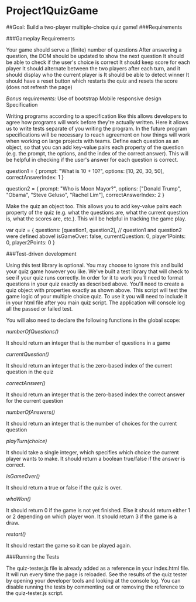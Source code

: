 # Project1QuizGame

##Goal: Build a two-player multiple-choice quiz game!
###Requirements

###Gameplay Requirements

Your game should serve a (finite) number of questions
After answering a question, the DOM should be updated to show the next question
It should be able to check if the user's choice is correct
It should keep score for each player
It should alternate between the two players after each turn, and it should display who the current player is
It should be able to detect winner
It should have a reset button which restarts the quiz and resets the score (does not refresh the page)

*Bonus requirements:*
Use of bootstrap
Mobile responsive design
Specification

Writing programs according to a specification like this allows developers to agree how programs will work before they're actually written. Here it allows us to write tests separate of you writing the program. In the future program specifications will be necessary to reach agreement on how things will work when working on large projects with teams.
Define each question as an object, so that you can add key-value pairs each property of the question (e.g. the prompt, the options, and the index of the correct answer). This will be helpful in checking if the user's answer for each question is correct.

question1 = {
  prompt: "What is 10 + 10?",
  options: [10, 20, 30, 50],
  correctAnswerIndex: 1
}

question2 = {
  prompt: "Who is Moon Mayor?",
  options: ["Donald Trump", "Obama", "Steve Geluso", "Rachel Lim"],
  correctAnswerIndex: 2
}

Make the quiz an object too. This allows you to add key-value pairs each property of the quiz (e.g. what the questions are, what the current question is, what the scores are, etc.). This will be helpful in tracking the game play.

var quiz = {
  questions: [question1, question2], // question1 and question2 were defined above!
  isGameOver: false,
  currentQuestion: 0,
  player1Points: 0,
  player2Points: 0
}

###Test-driven development

Using this test library is optional. You may choose to ignore this and build your quiz game however you like.
We've built a test library that will check to see if your quiz runs correctly. In order for it to work you'll need to format questions in your quiz exactly as described above. You'll need to create a quiz object with properties exactly as shown above.
This script will test the game logic of your multiple choice quiz. To use it you will need to include it in your html file after you main quiz script. The application will console log all the passed or failed test.

You will also need to declare the following functions in the global scope:

*numberOfQuestions()*

It should return an integer that is the number of questions in a game

*currentQuestion()*

It should return an integer that is the zero-based index of the current question in the quiz

*correctAnswer()*

It should return an integer that is the zero-based index the correct answer for the current question

*numberOfAnswers()*

It should return an integer that is the number of choices for the current question

*playTurn(choice)*

It should take a single integer, which specifies which choice the current player wants to make. It should return a boolean true/false if the answer is correct.

*isGameOver()*

It should return a true or false if the quiz is over.

*whoWon()*

It should return 0 if the game is not yet finished. Else it should return either 1 or 2 depending on which player won. It should return 3 if the game is a draw.

*restart()*

It should restart the game so it can be played again.

###Running the Tests

The quiz-tester.js file is already added as a reference in your index.html file. It will run every time the page is reloaded. See the results of the quiz tester by opening your developer tools and looking at the console log.
You can disable running the tests by commenting out or removing the reference to the quiz-tester.js script.
